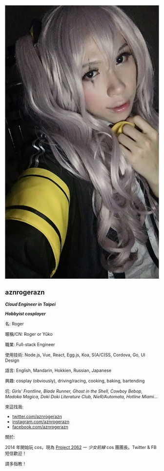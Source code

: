 ![profile_image](https://raw.githubusercontent.com/komeiji-satori/Dress/master/aznrogerazn/ump45-565294.jpg)

## aznrogerazn

***Cloud Engineer in Taipei***

***Hobbyist cosplayer***

名: Roger

暱稱/CN: Roger or Yūko

職業: Full-stack Engineer

使用技術: Node.js, Vue, React, Egg.js, Koa, S(A/C)SS, Cordova, Go, UI Design

語言: English, Mandarin, Hokkien, Russian, Japanese

興趣: cosplay (obviously), driving/racing, cooking, baking, bartending

坑: *Girls' Frontline, Blade Runner, Ghost in the Shell, Cowboy Bebop, Madoka Magica, Doki Doki Literature Club, NieR/Automata, Hotline Miami...*

來這找我:

- [twitter.com/aznrogerazn](https://twitter.com/aznrogerazn)
- [instagram.com/aznrogerazn](https://instagram.com/aznrogerazn)
- [facebook.com/aznrogerazn](https://facebook.com/aznrogerazn)

關於:

2014 年開始玩 cos，現為 [Project 2062](https://facebook.com/project2062) 一 *少女前線* cos 團團長。Twitter & FB 短信歡迎！

請多指教！
